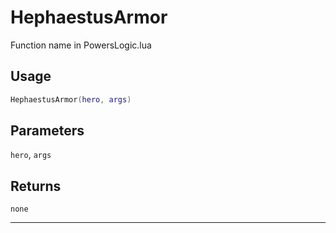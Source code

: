 # HephaestusArmor
Function name in PowersLogic.lua
## Usage
```lua
HephaestusArmor(hero, args)
```
## Parameters
`hero`, `args`
## Returns
`none`

---